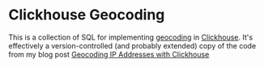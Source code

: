 # Clickhouse Geocoding

This is a collection of SQL for implementing
[geocoding](https://en.wikipedia.org/wiki/Internet_geolocation) in
[Clickhouse](https://clickhouse.com/).  It's effectively a
version-controlled (and probably extended) copy of the code from my
blog post [Geocoding IP Addresses with
Clickhouse](https://scottstuff.net/posts/2025/03/21/geocoding-ip-addresses-with-clickhouse/)

